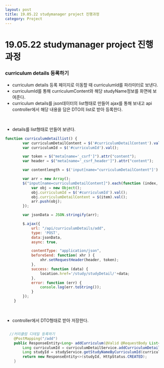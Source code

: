 ```yaml
---
layout: post
title: 19.05.22 studymanager project 진행과정
category: Project
---
```


# 19.05.22 studymanager project 진행과정
### curriculum details 등록하기
- curriculum details 등록 페이지로 이동할 때 curriculumId를 파라미터로 보낸다.
- curriculumId를 통해 curriculumContent와 해당 studyName정보를 화면에 보여준다.
- curriculum details를 json데이터의 list형태로 만들어 ajax를 통해 보내고 api controller에서 해당 내용을 담은 DTO의 list로 받아 등록한다.

<br>



- details를 list형태로 만들어 보낸다.

```javascript
function curriculumdetaillist() {
        var curriculumDetailContent = $('#curriculumDetailContent').val();
        var curriculumId = $('#curriculumId').val();

        var token = $("meta[name='_csrf']").attr("content");
        var header = $("meta[name='_csrf_header']").attr("content");

        var contentlength = $('input[name="curriculumDetailContent"]').length;

        var arr = new Array();
        $("input[name=curriculumDetailContent]").each(function (index, item) {
            var obj = new Object();
            obj.curriculumId = $('#curriculumId').val();
            obj.curriculumDetailContent = $(item).val();
            arr.push(obj);
        });

        var jsonData = JSON.stringify(arr);

        $.ajax({
            url: "/api/curriculumDetails/add",
            type: 'POST',
            data:jsonData,
            async: true,

            contentType: "application/json",
            beforeSend: function( xhr ) {
                xhr.setRequestHeader(header, token);
            },
            success: function (data) {
                location.href='/study/studyDetail/'+data;
            },
            error: function (err) {
                console.log(err.toString());
            }
        });
    }

```

<br>

- controller에서 DTO형태로 받아 저장한다.

```java

  //커리큘럼 디테일 등록하기
    @PostMapping("/add")
    public ResponseEntity<Long> addCurriculum(@Valid @RequestBody List<CurriculumDetailFormDto> curriculumDetailFormDtoList){
        Long curriculumId = curriculumDetailService.addCurriculumDetail(curriculumDetailFormDtoList);
        Long studyId = studyService.getStudyNameByCurriculumId(curriculumId).getStudyId();
        return new ResponseEntity<>(studyId, HttpStatus.CREATED);
    }


```

